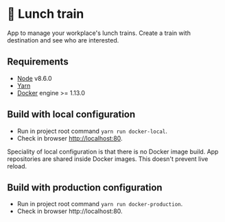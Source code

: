 # :steam_locomotive: Lunch train

App to manage your workplace's lunch trains. Create a train with destination and see who are interested.

## Requirements
* [Node](https://nodejs.org) v8.6.0
* [Yarn](https://yarnpkg.com)
* [Docker](https://www.docker.com/) engine >= 1.13.0

## Build with local configuration
* Run in project root command `yarn run docker-local`.
* Check in browser [http://localhost:80](http://localhost:80).

Speciality of local configuration is that there is no Docker image build. App repositories are shared inside Docker images. This doesn't prevent live reload.

## Build with production configuration
* Run in project root command `yarn run docker-production`.
* Check in browser http://localhost:80.
